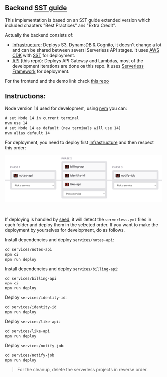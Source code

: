 ## Backend [SST guide](https://sst.dev/guide.html)

This implementation is based on an SST guide extended version which included chapters "Best Practices" and "Extra Credit". 

Actually the backend consists of:

* [Infrastructure](https://github.com/s4nt14go/serverless-stack-ext-resources): Deploys S3, DynamoDB & Cognito, it doesn't change a lot and can be shared between several Serverless API stages. It uses [AWS CDK](https://aws.amazon.com/cdk) with [SST](https://github.com/serverless-stack/serverless-stack) for deployment.
* [API](https://github.com/s4nt14go/serverless-stack-ext-api) (this repo): Deploys API Gateway and Lambdas, most of the development iterations are done on this repo. It uses [Serverless Framework](https://github.com/serverless/serverless) for deployment.

For the frontend and the demo link check [this repo](https://github.com/s4nt14go/serverless-stack-client)

## Instructions:

Node version 14 used for development, using [nvm](https://github.com/nvm-sh/nvm) you can:
```
# set Node 14 in current terminal
nvm use 14
# set Node 14 as default (new terminals will use 14)
nvm alias default 14
```

For deployment, you need to deploy first [Infrastructure](https://github.com/s4nt14go/serverless-stack-ext-resources) and then respect this order:
<br />
<p align="center">
    <img alt="deploy phases" src="doc/deployPhases.png" />
</p>
<br />

If deploying is handled by [seed](https://seed.run), it will detect the `serverless.yml` files in each folder and deploy them in the selected order. If you want to make the deployment by yourselves for development, do as follows. 

Install dependencies and deploy `services/notes-api`:  
```
cd services/notes-api
npm ci
npm run deploy
```

Install dependencies and deploy `services/billing-api`:
```
cd services/billing-api
npm ci
npm run deploy
```

Deploy `services/identity-id`:
```
cd services/identity-id
npm run deploy
```

Deploy `services/like-api`:
```
cd services/like-api
npm run deploy
```

Deploy `services/notify-job`:
```
cd services/notify-job
npm run deploy
```

> For the cleanup, delete the serverless projects in reverse order.